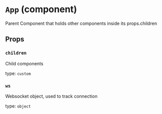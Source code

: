 `App` (component)
=================

Parent Component that holds other components inside its props.children

Props
-----

### `children`

Child components

type: `custom`


### `ws`

Websocket object, used to track connection

type: `object`



